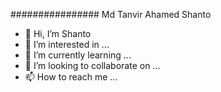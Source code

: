 ################ Md Tanvir Ahamed Shanto
- 👋 Hi, I’m Shanto
- 👀 I’m interested in ...
- 🌱 I’m currently learning ...
- 💞️ I’m looking to collaborate on ...
- 📫 How to reach me ...

